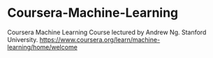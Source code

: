 # Coursera-Machine-Learning
Coursera Machine Learning Course lectured by Andrew Ng. Stanford University.
https://www.coursera.org/learn/machine-learning/home/welcome
